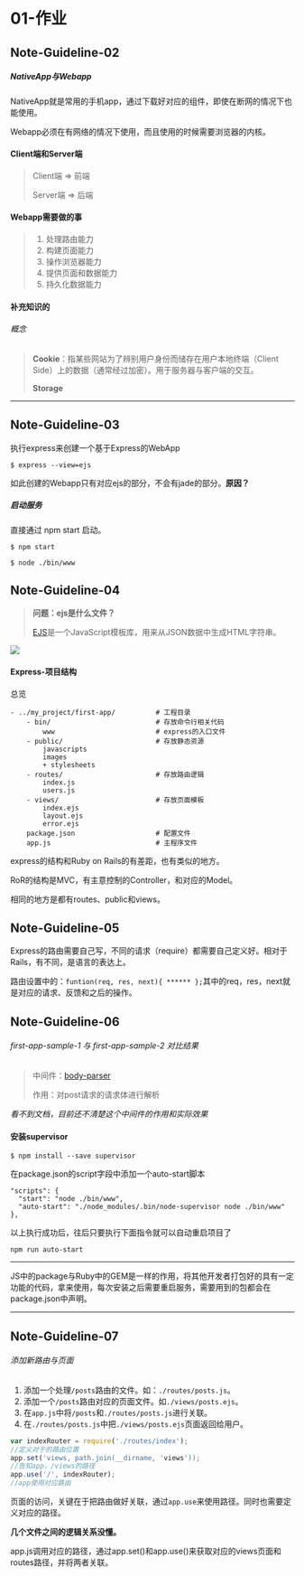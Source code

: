 # 01-作业

## Note-Guideline-02

##### NativeApp与Webapp

NativeApp就是常用的手机app，通过下载好对应的组件，即使在断网的情况下也能使用。

Webapp必须在有网络的情况下使用，而且使用的时候需要浏览器的内核。

#### Client端和Server端

> Client端 => 前端
>
> Server端 => 后端

#### Webapp需要做的事

> 1. 处理路由能力
> 2. 构建页面能力
> 3. 操作浏览器能力
> 4. 提供页面和数据能力
> 5. 持久化数据能力

#### 补充知识的

###### 概念

> **Cookie**：指某些网站为了辨别用户身份而储存在用户本地终端（Client Side）上的数据（通常经过加密）。用于服务器与客户端的交互。
>
> **Storage**

------

## Note-Guideline-03

执行express来创建一个基于Express的WebApp

```
$ express --view=ejs
```

如此创建的Webapp只有对应ejs的部分，不会有jade的部分。**原因？**

##### 启动服务

直接通过 npm start 启动。

```
$ npm start
```

```
$ node ./bin/www
```

## Note-Guideline-04

> **问题：ejs是什么文件？**
>
> [EJS](https://www.cnblogs.com/leolovexx/p/5594371.html)是一个JavaScript模板库，用来从JSON数据中生成HTML字符串。

![](http://pic.w2bc.com/upload/201502/16/201502161049505289.png)

#### Express-项目结构

总览

```
- ../my_project/first-app/          # 工程目录
    - bin/                          # 存放命令行相关代码
        www                         # express的入口文件
    - public/                       # 存放静态资源
        javascripts
        images
        + stylesheets
    - routes/                       # 存放路由逻辑
        index.js
        users.js
    - views/                        # 存放页面模板
        index.ejs
        layout.ejs
        error.ejs
    package.json                    # 配置文件
    app.js                          # 主程序文件
```

express的结构和Ruby on Rails的有差距，也有类似的地方。

RoR的结构是MVC，有主意控制的Controller，和对应的Model。

相同的地方是都有routes、public和views。

## Note-Guideline-05

Express的路由需要自己写，不同的请求（require）都需要自己定义好。相对于Rails，有不同，是语言的表达上。

路由设置中的：`funtion(req, res, next){ ****** };`其中的req，res，next就是对应的请求、反馈和之后的操作。

## Note-Guideline-06

###### first-app-sample-1 与 first-app-sample-2 对比结果

> 中间件：[body-parser](https://github.com/expressjs/body-parser/)
>
> 作用：对post请求的请求体进行解析

*看不到文档，目前还不清楚这个中间件的作用和实际效果*

#### 安装supervisor

```
$ npm install --save supervisor
```

在package.json的script字段中添加一个auto-start脚本

```
"scripts": {
  "start": "node ./bin/www",
  "auto-start": "./node_modules/.bin/node-supervisor node ./bin/www"
},
```

以上执行成功后，往后只要执行下面指令就可以自动重启项目了

```
npm run auto-start
```

---

JS中的package与Ruby中的GEM是一样的作用，将其他开发者打包好的具有一定功能的代码，拿来使用，每次安装之后需要重启服务，需要用到的包都会在package.json中声明。

---

## Note-Guideline-07

###### 添加新路由与页面

1. 添加一个处理`/posts`路由的文件。如：`./routes/posts.js`。
2. 添加一个`/posts`路由对应的页面文件。如`./views/posts.ejs`。
3. 在`app.js`中将`/posts`和`./routes/posts.js`进行关联。
4. 在`./routes/posts.js`中把`./views/posts.ejs`页面返回给用户。

```javascript
var indexRouter = require('./routes/index');
//定义对于的路由位置
app.set('views, path.join(__dirname, 'views'));
//告知app，/views的路径
app.use('/', indexRouter);
//app使用对应路由
```

页面的访问，关键在于把路由做好关联，通过`app.use`来使用路径。同时也需要定义对应的路径。

**几个文件之间的逻辑关系没懂。**

app.js调用对应的路径，通过app.set()和app.use()来获取对应的views页面和routes路径，并将两者关联。